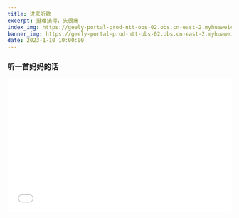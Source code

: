 ```yaml
---
title: 进来听歌
excerpt: 挺难搞得，头很痛
index_img: https://geely-portal-prod-ntt-obs-02.obs.cn-east-2.myhuaweicloud.com/GeelyPromotion/ANEW2/pa2a/kv/pc3.png
banner_img: https://geely-portal-prod-ntt-obs-02.obs.cn-east-2.myhuaweicloud.com/GeelyPromotion/ANEW2/pa2a/kv/pc3.png
date: 2023-1-10 10:00:00
---
```


### 听一首妈妈的话

<iframe src="//www.bilibili.com/blackboard/html5mobileplayer.html?aid=258118133&bvid=BV1fa411X7dK&cid=761477051&page=1&autoplay=true&muted=true" scrolling="no" border="0" frameborder="no" framespacing="0" allowfullscreen="true" width="100%" height="300" muted="true"> </iframe>
